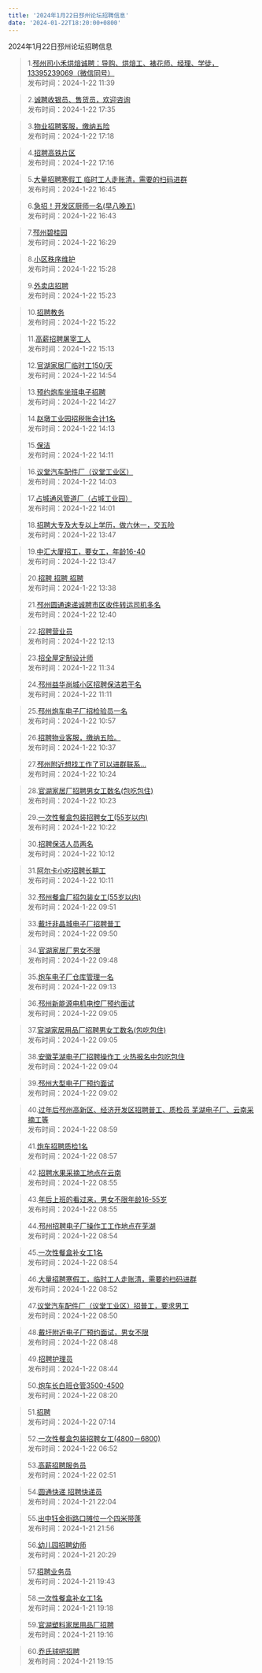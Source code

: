 ```yaml
---
title: '2024年1月22日邳州论坛招聘信息'
date: '2024-01-22T18:20:00+0800'
---
```

2024年1月22日邳州论坛招聘信息
<!--more-->
>1.[邳州司小禾烘焙诚聘：导购、烘焙工、裱花师、经理、学徒，13395239069（微信同号）](https://www.pzzc.net/forum.php?mod=viewthread&tid=10385545)<br>
>发布时间：2024-1-22 11:39

>2.[诚聘收银员、售货员，欢迎咨询](https://www.pzzc.net/forum.php?mod=viewthread&tid=10385633)<br>
>发布时间：2024-1-22 17:35

>3.[物业招聘客服，缴纳五险](https://www.pzzc.net/forum.php?mod=viewthread&tid=10385629)<br>
>发布时间：2024-1-22 17:18

>4.[招聘高铁片区](https://www.pzzc.net/forum.php?mod=viewthread&tid=10385627)<br>
>发布时间：2024-1-22 17:16

>5.[大量招聘寒假工 临时工人走账清，需要的扫码进群](https://www.pzzc.net/forum.php?mod=viewthread&tid=10385620)<br>
>发布时间：2024-1-22 16:45

>6.[急招！开发区厨师一名(早八晚五)](https://www.pzzc.net/forum.php?mod=viewthread&tid=10385618)<br>
>发布时间：2024-1-22 16:43

>7.[邳州碧桂园](https://www.pzzc.net/forum.php?mod=viewthread&tid=10385613)<br>
>发布时间：2024-1-22 16:29

>8.[小区秩序维护](https://www.pzzc.net/forum.php?mod=viewthread&tid=10385608)<br>
>发布时间：2024-1-22 15:28

>9.[外卖店招聘](https://www.pzzc.net/forum.php?mod=viewthread&tid=10385605)<br>
>发布时间：2024-1-22 15:23

>10.[招聘教务](https://www.pzzc.net/forum.php?mod=viewthread&tid=10385604)<br>
>发布时间：2024-1-22 15:22

>11.[高薪招聘屠宰工人](https://www.pzzc.net/forum.php?mod=viewthread&tid=10385600)<br>
>发布时间：2024-1-22 15:13

>12.[官湖家居厂临时工150/天](https://www.pzzc.net/forum.php?mod=viewthread&tid=10385594)<br>
>发布时间：2024-1-22 14:54

>13.[预约炮车坐班电子招聘](https://www.pzzc.net/forum.php?mod=viewthread&tid=10385588)<br>
>发布时间：2024-1-22 14:27

>14.[赵墩工业园招税账会计1名](https://www.pzzc.net/forum.php?mod=viewthread&tid=10385586)<br>
>发布时间：2024-1-22 14:13

>15.[保洁](https://www.pzzc.net/forum.php?mod=viewthread&tid=10385585)<br>
>发布时间：2024-1-22 14:11

>16.[议堂汽车配件厂（议堂工业区）](https://www.pzzc.net/forum.php?mod=viewthread&tid=10385584)<br>
>发布时间：2024-1-22 14:03

>17.[占城通风管道厂（占城工业园）](https://www.pzzc.net/forum.php?mod=viewthread&tid=10385582)<br>
>发布时间：2024-1-22 14:01

>18.[招聘大专及大专以上学历，做六休一，交五险](https://www.pzzc.net/forum.php?mod=viewthread&tid=10385576)<br>
>发布时间：2024-1-22 13:47

>19.[中汇大厦招工，要女工，年龄16-40](https://www.pzzc.net/forum.php?mod=viewthread&tid=10385574)<br>
>发布时间：2024-1-22 13:47

>20.[招聘 招聘 招聘](https://www.pzzc.net/forum.php?mod=viewthread&tid=10385571)<br>
>发布时间：2024-1-22 13:38

>21.[邳州圆通速递诚聘市区收件转运司机多名](https://www.pzzc.net/forum.php?mod=viewthread&tid=10385563)<br>
>发布时间：2024-1-22 12:40

>22.[招聘营业员](https://www.pzzc.net/forum.php?mod=viewthread&tid=10385555)<br>
>发布时间：2024-1-22 12:13

>23.[招全屋定制设计师](https://www.pzzc.net/forum.php?mod=viewthread&tid=10385542)<br>
>发布时间：2024-1-22 11:34

>24.[邳州益华尚城小区招聘保洁若干名](https://www.pzzc.net/forum.php?mod=viewthread&tid=10385534)<br>
>发布时间：2024-1-22 11:11

>25.[邳州炮车电子厂招检验员一名](https://www.pzzc.net/forum.php?mod=viewthread&tid=10385529)<br>
>发布时间：2024-1-22 10:57

>26.[招聘物业客服，缴纳五险。](https://www.pzzc.net/forum.php?mod=viewthread&tid=10385520)<br>
>发布时间：2024-1-22 10:37

>27.[邳州附近想找工作了可以进群联系…](https://www.pzzc.net/forum.php?mod=viewthread&tid=10385518)<br>
>发布时间：2024-1-22 10:24

>28.[官湖家居厂招聘男女工数名(包吃包住)](https://www.pzzc.net/forum.php?mod=viewthread&tid=10385517)<br>
>发布时间：2024-1-22 10:23

>29.[一次性餐盒包装招聘女工(55岁以内)](https://www.pzzc.net/forum.php?mod=viewthread&tid=10385516)<br>
>发布时间：2024-1-22 10:22

>30.[招聘保洁人员两名](https://www.pzzc.net/forum.php?mod=viewthread&tid=10385510)<br>
>发布时间：2024-1-22 10:12

>31.[阿尔卡小吃招聘长期工](https://www.pzzc.net/forum.php?mod=viewthread&tid=10385508)<br>
>发布时间：2024-1-22 10:11

>32.[邳州餐盒厂招包装女工(55岁以内)](https://www.pzzc.net/forum.php?mod=viewthread&tid=10385502)<br>
>发布时间：2024-1-22 09:51

>33.[戴圩非晶城电子厂招聘普工](https://www.pzzc.net/forum.php?mod=viewthread&tid=10385498)<br>
>发布时间：2024-1-22 09:50

>34.[官湖家居厂男女不限](https://www.pzzc.net/forum.php?mod=viewthread&tid=10385497)<br>
>发布时间：2024-1-22 09:48

>35.[炮车电子厂仓库管理一名](https://www.pzzc.net/forum.php?mod=viewthread&tid=10385482)<br>
>发布时间：2024-1-22 09:13

>36.[邳州新能源电机电控厂预约面试](https://www.pzzc.net/forum.php?mod=viewthread&tid=10385477)<br>
>发布时间：2024-1-22 09:05

>37.[官湖家居用品厂招聘男女工数名(包吃包住)](https://www.pzzc.net/forum.php?mod=viewthread&tid=10385476)<br>
>发布时间：2024-1-22 09:05

>38.[安徽芜湖电子厂招聘操作工  火热报名中包吃包住](https://www.pzzc.net/forum.php?mod=viewthread&tid=10385475)<br>
>发布时间：2024-1-22 09:04

>39.[邳州大型电子厂预约面试](https://www.pzzc.net/forum.php?mod=viewthread&tid=10385473)<br>
>发布时间：2024-1-22 09:02

>40.[过年后邳州高新区、经济开发区招聘普工、质检员 芜湖电子厂、云南采摘工等](https://www.pzzc.net/forum.php?mod=viewthread&tid=10385472)<br>
>发布时间：2024-1-22 08:59

>41.[炮车招聘质检1名](https://www.pzzc.net/forum.php?mod=viewthread&tid=10385471)<br>
>发布时间：2024-1-22 08:57

>42.[招聘水果采摘工地点在云南](https://www.pzzc.net/forum.php?mod=viewthread&tid=10385470)<br>
>发布时间：2024-1-22 08:55

>43.[年后上班的看过来，男女不限年龄16-55岁](https://www.pzzc.net/forum.php?mod=viewthread&tid=10385469)<br>
>发布时间：2024-1-22 08:55

>44.[邳州招聘电子厂操作工工作地点在芜湖](https://www.pzzc.net/forum.php?mod=viewthread&tid=10385468)<br>
>发布时间：2024-1-22 08:54

>45.[一次性餐盒补女工1名](https://www.pzzc.net/forum.php?mod=viewthread&tid=10385467)<br>
>发布时间：2024-1-22 08:54

>46.[大量招聘寒假工，临时工人走账清，需要的扫码进群](https://www.pzzc.net/forum.php?mod=viewthread&tid=10385466)<br>
>发布时间：2024-1-22 08:52

>47.[议堂汽车配件厂（议堂工业区）招普工，要求男工](https://www.pzzc.net/forum.php?mod=viewthread&tid=10385465)<br>
>发布时间：2024-1-22 08:50

>48.[戴圩附近电子厂预约面试，男女不限](https://www.pzzc.net/forum.php?mod=viewthread&tid=10385462)<br>
>发布时间：2024-1-22 08:48

>49.[招聘护理员](https://www.pzzc.net/forum.php?mod=viewthread&tid=10385461)<br>
>发布时间：2024-1-22 08:44

>50.[炮车长白班仓管3500-4500](https://www.pzzc.net/forum.php?mod=viewthread&tid=10385457)<br>
>发布时间：2024-1-22 08:20

>51.[招聘](https://www.pzzc.net/forum.php?mod=viewthread&tid=10385446)<br>
>发布时间：2024-1-22 07:14

>52.[一次性餐盒包装招聘女工(4800－6800)](https://www.pzzc.net/forum.php?mod=viewthread&tid=10385444)<br>
>发布时间：2024-1-22 06:52

>53.[高薪招聘服务员](https://www.pzzc.net/forum.php?mod=viewthread&tid=10385438)<br>
>发布时间：2024-1-22 02:51

>54.[圆通快递 招聘快递员](https://www.pzzc.net/forum.php?mod=viewthread&tid=10385422)<br>
>发布时间：2024-1-21 22:04

>55.[出中钰金街路口摊位一个四米带蓬](https://www.pzzc.net/forum.php?mod=viewthread&tid=10385418)<br>
>发布时间：2024-1-21 21:56

>56.[幼儿园招聘幼师](https://www.pzzc.net/forum.php?mod=viewthread&tid=10385411)<br>
>发布时间：2024-1-21 20:29

>57.[招聘业务员](https://www.pzzc.net/forum.php?mod=viewthread&tid=10385408)<br>
>发布时间：2024-1-21 19:43

>58.[一次性餐盒补女工1名](https://www.pzzc.net/forum.php?mod=viewthread&tid=10385405)<br>
>发布时间：2024-1-21 19:18

>59.[官湖塑料家居用品厂招聘](https://www.pzzc.net/forum.php?mod=viewthread&tid=10385403)<br>
>发布时间：2024-1-21 19:16

>60.[乔氏球吧招聘](https://www.pzzc.net/forum.php?mod=viewthread&tid=10385402)<br>
>发布时间：2024-1-21 19:15

